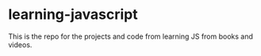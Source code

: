 # learning-javascript
This is the repo for the projects and code from learning JS from books and videos.
